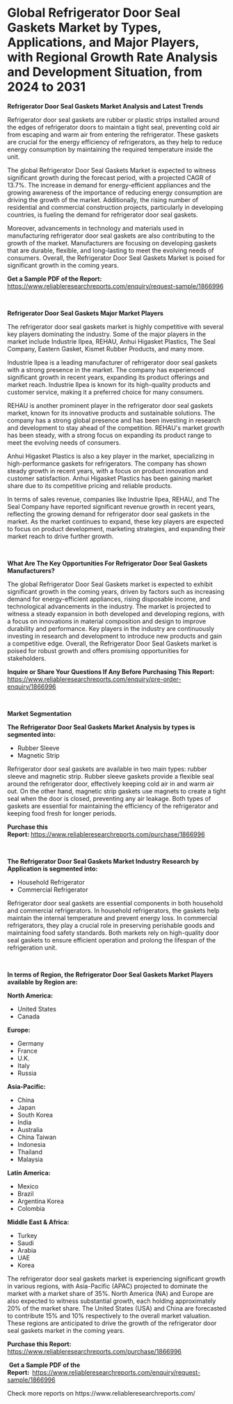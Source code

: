 <p><h1>Global Refrigerator Door Seal Gaskets Market by Types, Applications, and Major Players, with Regional Growth Rate Analysis and Development Situation, from 2024 to 2031</h1></p><p><strong>Refrigerator Door Seal Gaskets Market Analysis and Latest Trends</strong></p>
<p><p>Refrigerator door seal gaskets are rubber or plastic strips installed around the edges of refrigerator doors to maintain a tight seal, preventing cold air from escaping and warm air from entering the refrigerator. These gaskets are crucial for the energy efficiency of refrigerators, as they help to reduce energy consumption by maintaining the required temperature inside the unit.</p><p>The global Refrigerator Door Seal Gaskets Market is expected to witness significant growth during the forecast period, with a projected CAGR of 13.7%. The increase in demand for energy-efficient appliances and the growing awareness of the importance of reducing energy consumption are driving the growth of the market. Additionally, the rising number of residential and commercial construction projects, particularly in developing countries, is fueling the demand for refrigerator door seal gaskets.</p><p>Moreover, advancements in technology and materials used in manufacturing refrigerator door seal gaskets are also contributing to the growth of the market. Manufacturers are focusing on developing gaskets that are durable, flexible, and long-lasting to meet the evolving needs of consumers. Overall, the Refrigerator Door Seal Gaskets Market is poised for significant growth in the coming years.</p></p>
<p><strong>Get a Sample PDF of the Report:&nbsp;</strong> <a href="https://www.reliableresearchreports.com/enquiry/request-sample/1866996">https://www.reliableresearchreports.com/enquiry/request-sample/1866996</a></p>
<p>&nbsp;</p>
<p><strong>Refrigerator Door Seal Gaskets Major Market Players</strong></p>
<p><p>The refrigerator door seal gaskets market is highly competitive with several key players dominating the industry. Some of the major players in the market include Industrie Ilpea, REHAU, Anhui Higasket Plastics, The Seal Company, Eastern Gasket, Kismet Rubber Products, and many more.</p><p>Industrie Ilpea is a leading manufacturer of refrigerator door seal gaskets with a strong presence in the market. The company has experienced significant growth in recent years, expanding its product offerings and market reach. Industrie Ilpea is known for its high-quality products and customer service, making it a preferred choice for many consumers.</p><p>REHAU is another prominent player in the refrigerator door seal gaskets market, known for its innovative products and sustainable solutions. The company has a strong global presence and has been investing in research and development to stay ahead of the competition. REHAU's market growth has been steady, with a strong focus on expanding its product range to meet the evolving needs of consumers.</p><p>Anhui Higasket Plastics is also a key player in the market, specializing in high-performance gaskets for refrigerators. The company has shown steady growth in recent years, with a focus on product innovation and customer satisfaction. Anhui Higasket Plastics has been gaining market share due to its competitive pricing and reliable products.</p><p>In terms of sales revenue, companies like Industrie Ilpea, REHAU, and The Seal Company have reported significant revenue growth in recent years, reflecting the growing demand for refrigerator door seal gaskets in the market. As the market continues to expand, these key players are expected to focus on product development, marketing strategies, and expanding their market reach to drive further growth.</p></p>
<p>&nbsp;</p>
<p><strong>What Are The Key Opportunities For Refrigerator Door Seal Gaskets Manufacturers?</strong></p>
<p><p>The global Refrigerator Door Seal Gaskets market is expected to exhibit significant growth in the coming years, driven by factors such as increasing demand for energy-efficient appliances, rising disposable income, and technological advancements in the industry. The market is projected to witness a steady expansion in both developed and developing regions, with a focus on innovations in material composition and design to improve durability and performance. Key players in the industry are continuously investing in research and development to introduce new products and gain a competitive edge. Overall, the Refrigerator Door Seal Gaskets market is poised for robust growth and offers promising opportunities for stakeholders.</p></p>
<p><strong>Inquire or Share Your Questions If Any Before Purchasing This Report:</strong> <a href="https://www.reliableresearchreports.com/enquiry/pre-order-enquiry/1866996">https://www.reliableresearchreports.com/enquiry/pre-order-enquiry/1866996</a></p>
<p>&nbsp;</p>
<p><strong>Market Segmentation</strong></p>
<p><strong>The Refrigerator Door Seal Gaskets Market Analysis by types is segmented into:</strong></p>
<p><ul><li>Rubber Sleeve</li><li>Magnetic Strip</li></ul></p>
<p><p>Refrigerator door seal gaskets are available in two main types: rubber sleeve and magnetic strip. Rubber sleeve gaskets provide a flexible seal around the refrigerator door, effectively keeping cold air in and warm air out. On the other hand, magnetic strip gaskets use magnets to create a tight seal when the door is closed, preventing any air leakage. Both types of gaskets are essential for maintaining the efficiency of the refrigerator and keeping food fresh for longer periods.</p></p>
<p><strong>Purchase this Report:&nbsp;</strong><a href="https://www.reliableresearchreports.com/purchase/1866996">https://www.reliableresearchreports.com/purchase/1866996</a></p>
<p>&nbsp;</p>
<p><strong>The Refrigerator Door Seal Gaskets Market Industry Research by Application is segmented into:</strong></p>
<p><ul><li>Household Refrigerator</li><li>Commercial Refrigerator</li></ul></p>
<p><p>Refrigerator door seal gaskets are essential components in both household and commercial refrigerators. In household refrigerators, the gaskets help maintain the internal temperature and prevent energy loss. In commercial refrigerators, they play a crucial role in preserving perishable goods and maintaining food safety standards. Both markets rely on high-quality door seal gaskets to ensure efficient operation and prolong the lifespan of the refrigeration unit.</p></p>
<p>&nbsp;</p>
<p><strong>In terms of Region, the Refrigerator Door Seal Gaskets Market Players available by Region are:</strong></p>
<p>
    <p> <strong> North America: </strong>
        <ul>
            <li>United States</li>
            <li>Canada</li>
        </ul>
        </p> 
    <p> <strong> Europe: </strong>
        <ul>
            <li>Germany</li>
            <li>France</li>
            <li>U.K.</li>
            <li>Italy</li>
            <li>Russia</li>
        </ul>
        </p> 
    <p> <strong> Asia-Pacific: </strong>
        <ul>
            <li>China</li>
            <li>Japan</li>
            <li>South Korea</li>
            <li>India</li>
            <li>Australia</li>
            <li>China Taiwan</li>
            <li>Indonesia</li>
            <li>Thailand</li>
            <li>Malaysia</li>
        </ul>
        </p> 
    <p> <strong> Latin America: </strong>
        <ul>
            <li>Mexico</li>
            <li>Brazil</li>
            <li>Argentina Korea</li>
            <li>Colombia</li>
        </ul>
        </p> 
    <p> <strong> Middle East & Africa: </strong>
        <ul>
            <li>Turkey</li>
            <li>Saudi</li>
            <li>Arabia</li>
            <li>UAE</li>
            <li>Korea</li>
        </ul>
    </p>
    </p>
<p><p>The refrigerator door seal gaskets market is experiencing significant growth in various regions, with Asia-Pacific (APAC) projected to dominate the market with a market share of 35%. North America (NA) and Europe are also expected to witness substantial growth, each holding approximately 20% of the market share. The United States (USA) and China are forecasted to contribute 15% and 10% respectively to the overall market valuation. These regions are anticipated to drive the growth of the refrigerator door seal gaskets market in the coming years.</p></p>
<p><strong>Purchase this Report: </strong><a href="https://www.reliableresearchreports.com/purchase/1866996">https://www.reliableresearchreports.com/purchase/1866996</a></p>
<p>&nbsp;<strong>Get a Sample PDF of the Report:&nbsp;&nbsp;</strong><a href="https://www.reliableresearchreports.com/enquiry/request-sample/1866996">https://www.reliableresearchreports.com/enquiry/request-sample/1866996</a></p>
<p><strong></strong></p>
<p>Check more reports on https://www.reliableresearchreports.com/</p>
